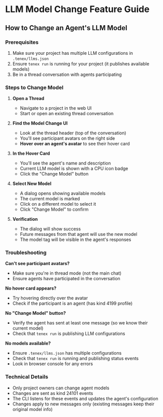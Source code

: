 # LLM Model Change Feature Guide

## How to Change an Agent's LLM Model

### Prerequisites
1. Make sure your project has multiple LLM configurations in `.tenex/llms.json`
2. Ensure `tenex run` is running for your project (it publishes available models)
3. Be in a thread conversation with agents participating

### Steps to Change Model

1. **Open a Thread**
   - Navigate to a project in the web UI
   - Start or open an existing thread conversation

2. **Find the Model Change UI**
   - Look at the thread header (top of the conversation)
   - You'll see participant avatars on the right side
   - **Hover over an agent's avatar** to see their hover card

3. **In the Hover Card**
   - You'll see the agent's name and description
   - Current LLM model is shown with a CPU icon badge
   - Click the "Change Model" button

4. **Select New Model**
   - A dialog opens showing available models
   - The current model is marked
   - Click on a different model to select it
   - Click "Change Model" to confirm

5. **Verification**
   - The dialog will show success
   - Future messages from that agent will use the new model
   - The model tag will be visible in the agent's responses

### Troubleshooting

**Can't see participant avatars?**
- Make sure you're in thread mode (not the main chat)
- Ensure agents have participated in the conversation

**No hover card appears?**
- Try hovering directly over the avatar
- Check if the participant is an agent (has kind 4199 profile)

**No "Change Model" button?**
- Verify the agent has sent at least one message (so we know their current model)
- Check that `tenex run` is publishing LLM configurations

**No models available?**
- Ensure `.tenex/llms.json` has multiple configurations
- Check that `tenex run` is running and publishing status events
- Look in browser console for any errors

### Technical Details

- Only project owners can change agent models
- Changes are sent as kind 24101 events
- The CLI listens for these events and updates the agent's configuration
- Changes apply to new messages only (existing messages keep their original model info)
